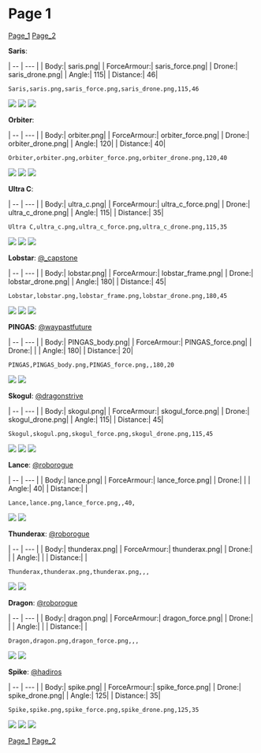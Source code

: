 # Page 1
[Page_1](./Page_1.md)
[Page_2](./Page_2.md)

**Saris**: 

| -- | --- | 
| Body:| saris.png| 
| ForceArmour:| saris_force.png| 
| Drone:| saris_drone.png| 
| Angle:| 115| 
| Distance:| 46| 

`Saris,saris.png,saris_force.png,saris_drone.png,115,46`

![](../custom_skins/saris.png)
![](../custom_skins/saris_force.png)
![](../custom_skins/saris_drone.png)


**Orbiter**: 

| -- | --- | 
| Body:| orbiter.png| 
| ForceArmour:| orbiter_force.png| 
| Drone:| orbiter_drone.png| 
| Angle:| 120| 
| Distance:| 40| 

`Orbiter,orbiter.png,orbiter_force.png,orbiter_drone.png,120,40`

![](../custom_skins/orbiter.png)
![](../custom_skins/orbiter_force.png)
![](../custom_skins/orbiter_drone.png)


**Ultra C**: 

| -- | --- | 
| Body:| ultra_c.png| 
| ForceArmour:| ultra_c_force.png| 
| Drone:| ultra_c_drone.png| 
| Angle:| 115| 
| Distance:| 35| 

`Ultra C,ultra_c.png,ultra_c_force.png,ultra_c_drone.png,115,35`

![](../custom_skins/ultra_c.png)
![](../custom_skins/ultra_c_force.png)
![](../custom_skins/ultra_c_drone.png)


**Lobstar**: [@_capstone](https://discord.com/users/551431332253794304)

| -- | --- | 
| Body:| lobstar.png| 
| ForceArmour:| lobstar_frame.png| 
| Drone:| lobstar_drone.png| 
| Angle:| 180| 
| Distance:| 45| 

`Lobstar,lobstar.png,lobstar_frame.png,lobstar_drone.png,180,45`

![](../custom_skins/lobstar.png)
![](../custom_skins/lobstar_frame.png)
![](../custom_skins/lobstar_drone.png)


**PINGAS**: [@waypastfuture](https://discord.com/users/128605704813543424)

| -- | --- | 
| Body:| PINGAS_body.png| 
| ForceArmour:| PINGAS_force.png| 
| Drone:| | 
| Angle:| 180| 
| Distance:| 20| 

`PINGAS,PINGAS_body.png,PINGAS_force.png,,180,20`

![](../custom_skins/PINGAS_body.png)
![](../custom_skins/PINGAS_force.png)


**Skogul**: [@dragonstrive](https://discord.com/users/273142382181220353)

| -- | --- | 
| Body:| skogul.png| 
| ForceArmour:| skogul_force.png| 
| Drone:| skogul_drone.png| 
| Angle:| 115| 
| Distance:| 45| 

`Skogul,skogul.png,skogul_force.png,skogul_drone.png,115,45`

![](../custom_skins/skogul.png)
![](../custom_skins/skogul_force.png)
![](../custom_skins/skogul_drone.png)


**Lance**: [@roborogue](https://discord.com/users/690525302312534058)

| -- | --- | 
| Body:| lance.png| 
| ForceArmour:| lance_force.png| 
| Drone:| | 
| Angle:| 40| 
| Distance:| | 

`Lance,lance.png,lance_force.png,,40,`

![](../custom_skins/lance.png)
![](../custom_skins/lance_force.png)


**Thunderax**: [@roborogue](https://discord.com/users/690525302312534058)

| -- | --- | 
| Body:| thunderax.png| 
| ForceArmour:| thunderax.png| 
| Drone:| | 
| Angle:| | 
| Distance:| | 

`Thunderax,thunderax.png,thunderax.png,,,`

![](../custom_skins/thunderax.png)
![](../custom_skins/thunderax.png)


**Dragon**: [@roborogue](https://discord.com/users/690525302312534058)

| -- | --- | 
| Body:| dragon.png| 
| ForceArmour:| dragon_force.png| 
| Drone:| | 
| Angle:| | 
| Distance:| | 

`Dragon,dragon.png,dragon_force.png,,,`

![](../custom_skins/dragon.png)
![](../custom_skins/dragon_force.png)


**Spike**: [@hadiros](https://discord.com/users/266028842395631629)

| -- | --- | 
| Body:| spike.png| 
| ForceArmour:| spike_force.png| 
| Drone:| spike_drone.png| 
| Angle:| 125| 
| Distance:| 35| 

`Spike,spike.png,spike_force.png,spike_drone.png,125,35`

![](../custom_skins/spike.png)
![](../custom_skins/spike_force.png)
![](../custom_skins/spike_drone.png)

[Page_1](./Page_1.md)
[Page_2](./Page_2.md)

